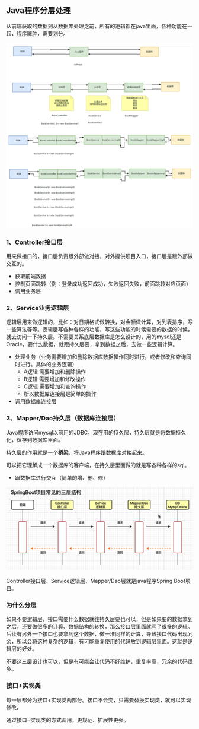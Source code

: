 ## Java程序分层处理

从前端获取的数据到从数据库处理之前，所有的逻辑都在java里面，各种功能在一起，程序臃肿，需要划分。

![java分层](assets/java分层.png)

### 1、Controller接口层

用来做接口的，接口层负责跟外部做对接，对外提供项目入口，接口层是跟外部做交互的。

- 获取前端数据
- 控制页面跳转（例：登录成功返回成功，失败返回失败，前面跳转对应页面）
- 调用业务层

### 2、Service业务逻辑层

逻辑层用来做逻辑的，比如：对日期格式做转换，对金额做计算，对列表排序，写一些算法等等。逻辑层写各种各样的功能，写这些功能的时候需要的数据的时候，就去访问一下持久层。不需要关系底层数据库是怎么设计的，用的mysql还是Oracle，要什么数据，就跟持久层要，拿到数据之后，去做一些逻辑计算。

- 处理业务（业务需要增加和删除数据库数据操作同时进行，或者修改和查询同时进行。具体的业务逻辑）
  - A逻辑 需要增加和删除操作
  - B逻辑 需要增加和修改操作
  - C逻辑 需要增加和查询操作
  - 所以数据库连接层是简单的操作
- 调用数据库连接层

### 3、Mapper/Dao持久层（数据库连接层）

Java程序访问mysql以前用的JDBC，现在用的持久层，持久层就是将数据持久化，保存到数据库里面。

持久层的作用就是一个**桥梁**，将Java程序跟数据库对接起来。

可以把它理解成一个数据库的客户端，在持久层里面做的就是写各种各样的sql。

- 跟数据库进行交互（简单的增、删、修）

![image-20240518161231923](assets/image-20240518161231923.png)

Controller接口层、Service逻辑层、Mapper/Dao层就是java程序Spring Boot项目。

### 为什么分层

如果不要逻辑层，接口需要什么数据就往持久层要也可以，但是如果要的数据拿到之后，还要做很多的计算、数据结构的转换，那么接口层里面就写了很多的逻辑。后续有另外一个接口也要拿到这个数据，做一堆同样的计算，导致接口代码出现冗余，所以会将这种复杂的逻辑，有可能重复使用的代码放到逻辑层里面。这就是逻辑层的好处。

不要这三层设计也可以，但是有可能会让代码不好维护，重复率高，冗余的代码很多。

### 接口+实现类

每一层都分为接口+实现类两部分。接口不会变，只需要替换实现类，就可以实现修改。

通过接口=实现类的方式调用，更规范、扩展性更强。